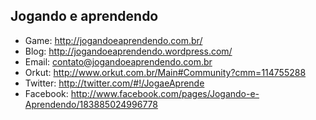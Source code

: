 Jogando e aprendendo
--------------------

* Game:     <http://jogandoeaprendendo.com.br/>
* Blog:     <http://jogandoeaprendendo.wordpress.com/>
* Email:    <contato@jogandoeaprendendo.com.br>
* Orkut:    <http://www.orkut.com.br/Main#Community?cmm=114755288>
* Twitter:  <http://twitter.com/#!/JogaeAprende>
* Facebook: <http://www.facebook.com/pages/Jogando-e-Aprendendo/183885024996778>
